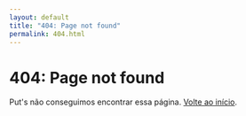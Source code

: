 ```yaml
---
layout: default
title: "404: Page not found"
permalink: 404.html
---
```


<div class="page">
  <h1 class="page-title">404: Page not found</h1>
  <p class="lead">Put's não conseguimos encontrar essa página. <a href="/">Volte ao início</a>.</p>
</div>
